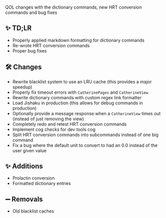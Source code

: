 QOL changes with the dictionary commands, new HRT conversion commands and bug fixes

## ✨ TD;LR

- Properly applied markdown formatting for dictionary commands
- Re-wrote HRT conversion commands
- Proper bug fixes

## 🛠️ Changes

- Rewrite blacklist system to use an LRU cache (this provides a major speedup)
- Properly fix timeout errors with `CatherinePages` and `CatherineView`
- Rewrite dictionary commands with custom regex link formatter
- Load Jishaku in production (this allows for debug commands in production)
- Optionally provide a message response when a `CatherineView` times out (instead of just removing the view)
- Completely redo and retest HRT conversion commands
- Implement cog checks for dev tools cog
- Split HRT conversion commands into subcommands instead of one big command
- Fix a bug where the default unit to convert to had an 0.0 instead of the user given value

## ✨ Additions

- Prolactin conversion
- Formatted dictionary entries

## ➖ Removals

- Old blacklist caches